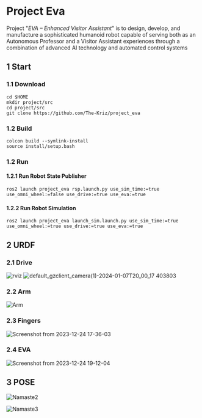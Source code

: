 # Project Eva
Project "*EVA – Enhanced Visitor Assistant*"  is to design, develop, and manufacture a
sophisticated humanoid robot capable of serving both as an Autonomous Professor and a Visitor Assistant
experiences through a combination of advanced AI technology and automated control systems

## 1 Start
### 1.1 Download

    cd $HOME
    mkdir project/src
    cd project/src
    git clone https://github.com/The-Kriz/project_eva

### 1.2 Build

    colcon build --symlink-install
    source install/setup.bash
    
### 1.2 Run

#### 1.2.1 Run Robot State Publisher
    ros2 launch project_eva rsp.launch.py use_sim_time:=true use_omni_wheel:=false use_drive:=true use_eva:=true


#### 1.2.2 Run Robot Simulation
    ros2 launch project_eva launch_sim.launch.py use_sim_time:=true use_omni_wheel:=true use_drive:=true use_eva:=true

## 2 URDF

### 2.1 Drive
![rviz](https://github.com/The-Kriz/project_eva/assets/90817926/217f6b19-c6b4-49b9-a392-6fd262fec37f)
![default_gzclient_camera(1)-2024-01-07T20_00_17 403803](https://github.com/The-Kriz/project_eva/assets/90817926/77d0dbb7-fc24-44be-a96e-c7d7c1400215)

### 2.2 Arm
![Arm](https://github.com/The-Kriz/project_eva/assets/90817926/d6fc030a-5922-4023-88fe-fe54f42359e4)

### 2.3 Fingers
![Screenshot from 2023-12-24 17-36-03](https://github.com/The-Kriz/project_eva/assets/90817926/1fa3b454-476e-470e-9692-c7e8a863c41d)

### 2.4 EVA
![Screenshot from 2023-12-24 19-12-04](https://github.com/The-Kriz/project_eva/assets/90817926/73d8d449-0a14-4c71-b97e-e2c0f381ddf0)


## 3 POSE
![Namaste2](https://github.com/The-Kriz/project_eva/assets/90817926/a8ccb727-971d-4e16-8bf1-e1d1d1865f27)

![Namaste3](https://github.com/The-Kriz/project_eva/assets/90817926/49b6eb77-ddec-40f3-b5f3-dc92ccfeb3f8)




